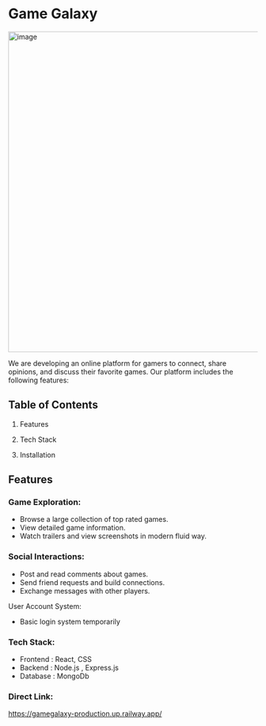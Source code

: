 # Game Galaxy
<img width="1296" height="648" alt="image" src="https://github.com/user-attachments/assets/088e0cb9-f15d-4e32-a8b3-b35af0049541" />

We are developing an online platform for gamers to connect, share opinions, 
and discuss their favorite games. Our platform includes the following features:

## Table of Contents

1. Features

2. Tech Stack

3. Installation

## Features

### Game Exploration:
- Browse a large collection of top rated games.
- View detailed game information.
- Watch trailers and view screenshots in modern fluid way.

### Social Interactions:
- Post and read comments about games.
- Send friend requests and build connections.
- Exchange messages with other players.

User Account System:
- Basic login system temporarily

### Tech Stack:
- Frontend : React, CSS 
- Backend : Node.js , Express.js
- Database : MongoDb

### Direct Link: 
https://gamegalaxy-production.up.railway.app/

